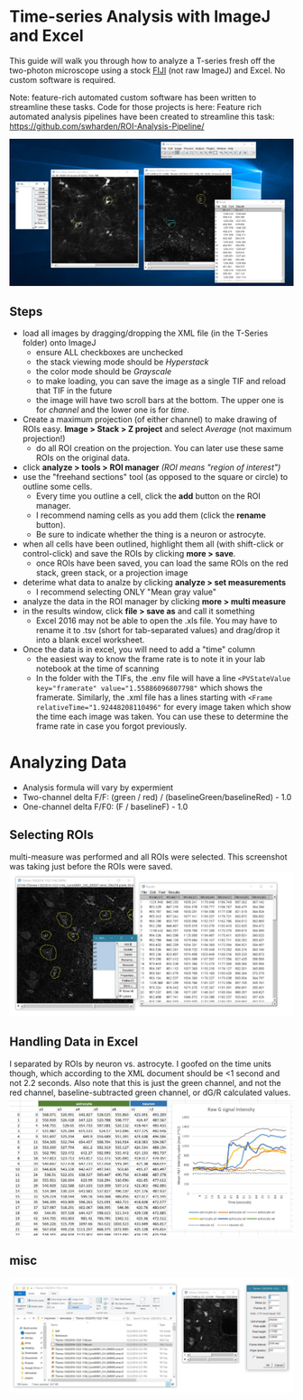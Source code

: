 # Time-series Analysis with ImageJ and Excel
This guide will walk you through how to analyze a T-series fresh off the two-photon microscope using a stock [FIJI](https://fiji.sc/) (not raw ImageJ) and Excel. No custom software is required.

Note: feature-rich automated custom software has been written to streamline these tasks. Code for those projects is here: 
Feature rich automated analysis pipelines have been created to streamline this task:
https://github.com/swharden/ROI-Analysis-Pipeline/

![](xmlroi.PNG)

## Steps
* load all images by dragging/dropping the XML file (in the T-Series folder) onto ImageJ
  * ensure ALL checkboxes are unchecked
  * the stack viewing mode should be _Hyperstack_
  * the color mode should be _Grayscale_
  * to make loading, you can save the image as a single TIF and reload that TIF in the future
  * the image will have two scroll bars at the bottom. The upper one is for _channel_ and the lower one is for _time_.
* Create a maximum projection (of either channel) to make drawing of ROIs easy. **Image > Stack > Z project** and select _Average_ (not maximum projection!)
  * do all ROI creation on the projection. You can later use these same ROIs on the original data.
* click **analyze > tools > ROI manager** _(ROI means "region of interest")_
* use the "freehand sections" tool (as opposed to the square or circle) to outline some cells. 
  * Every time you outline a cell, click the **add** button on the ROI manager.
  * I recommend naming cells as you add them (click the **rename** button).
  * Be sure to indicate whether the thing is a neuron or astrocyte.
* when all cells have been outlined, highlight them all (with shift-click or control-click) and save the ROIs by clicking **more > save**.
  * once ROIs have been saved, you can load the same ROIs on the red stack, green stack, or a projection image
* deterime what data to analze by clicking **analyze > set measurements**
  * I recommend selecting ONLY "Mean gray value"
* analyze the data in the ROI manager by clicking **more > multi measure**
* in the results window, click **file > save as** and call it something
  * Excel 2016 may not be able to open the .xls file. You may have to rename it to .tsv (short for tab-separated values) and drag/drop it into a blank excel worksheet.
* Once the data is in excel, you will need to add a "time" column
  * the easiest way to know the frame rate is to note it in your lab notebook at the time of scanning
  * In the folder with the TIFs, the .env file will have a line `<PVStateValue key="framerate" value="1.55886096807798"` which shows the framerate. Similarly, the .xml file has a lines starting with `<Frame relativeTime="1.92448208110496"` for every image taken which show the time each image was taken. You can use these to determine the frame rate in case you forgot previously.

# Analyzing Data
* Analysis formula will vary by expermient
* Two-channel delta F/F: (green / red) / (baselineGreen/baselineRed) - 1.0
* One-channel delta F/F0: (F / baselineF) - 1.0

## Selecting ROIs
multi-measure was performed and all ROIs were selected. This screenshot was taking just before the ROIs were saved.
![](rois.JPG)

## Handling Data in Excel
I separated by ROIs by neuron vs. astrocyte. I goofed on the time units though, which according to the XML document should be <1 second and not 2.2 seconds. Also note that this is just the green channel, and not the red channel, baseline-subtracted green channel, or dG/R calculated values.
![](excel.JPG)

## misc
![](tseries.JPG)
